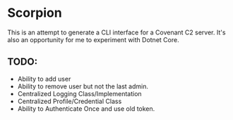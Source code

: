 # Scorpion

This is an attempt to generate a CLI interface for a Covenant C2 server. It's also an opportunity for me to experiment with Dotnet Core. 

## TODO:
- Ability to add user
- Ability to remove user but not the last admin.
- Centralized Logging Class/Implementation
- Centralized Profile/Credential Class
- Ability to Authenticate Once and use old token.